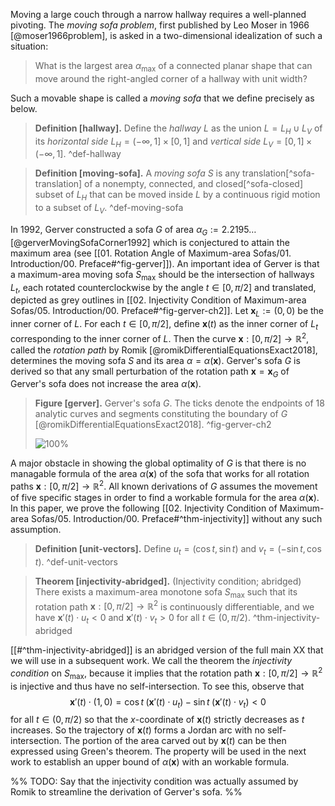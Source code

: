 Moving a large couch through a narrow hallway requires a well-planned pivoting. The _moving sofa problem_, first published by Leo Moser in 1966 [@moser1966problem], is asked in a two-dimensional idealization of such a situation:

> What is the largest area $\alpha_{\text{max}}$ of a connected planar shape that can move around the right-angled corner of a hallway with unit width?

Such a movable shape is called a _moving sofa_ that we define precisely as below.

> __Definition [hallway].__ Define the _hallway_ $L$ as the union $L = L_H \cup L_V$ of its _horizontal side_ $L_H = (-\infty, 1] \times [0, 1]$ and _vertical side_ $L_V = [0, 1] \times (-\infty, 1]$. ^def-hallway

> __Definition [moving-sofa].__ A _moving sofa_ $S$ is any translation[^sofa-translation] of a nonempty, connected, and closed[^sofa-closed] subset of $L_H$ that can be moved inside $L$ by a continuous rigid motion to a subset of $L_V$. ^def-moving-sofa

In 1992, Gerver constructed a sofa $G$ of area $\alpha_G := 2.2195\dots$ [@gerverMovingSofaCorner1992] which is conjectured to attain the maximum area (see [[01. Rotation Angle of Maximum-area Sofas/01. Introduction/00. Preface#^fig-gerver]]). An important idea of Gerver is that a maximum-area moving sofa $S_{\max}$ should be the intersection of hallways $L_t$, each rotated counterclockwise by the angle $t \in [0, \pi/2]$ and translated, depicted as grey outlines in [[02. Injectivity Condition of Maximum-area Sofas/05. Introduction/00. Preface#^fig-gerver-ch2]]. Let $\mathbf{x}_L := (0, 0)$ be the inner corner of $L$. For each $t \in [0, \pi/2]$, define $\mathbf{x}(t)$ as the inner corner of $L_t$ corresponding to the inner corner of $L$. Then the curve $\mathbf{x} : [0, \pi/2] \to \mathbb{R}^2$, called the _rotation path_ by Romik [@romikDifferentialEquationsExact2018], determines the moving sofa $S$ and its area $\alpha = \alpha(\mathbf{x})$. Gerver's sofa $G$ is derived so that any small perturbation of the rotation path $\mathbf{x} = \mathbf{x}_G$ of Gerver's sofa does not increase the area $\alpha(\mathbf{x})$.

> __Figure [gerver].__ Gerver's sofa $G$. The ticks denote the endpoints of 18 analytic curves and segments constituting the boundary of $G$ [@romikDifferentialEquationsExact2018]. ^fig-gerver-ch2
> 
> ![100%](images/gerverFull.svg)

A major obstacle in showing the global optimality of $G$ is that there is no managable formula of the area $\alpha(\mathbf{x})$ of the sofa that works for all rotation paths $\mathbf{x} : [0, \pi/2] \to \mathbb{R}^2$. All known derivations of $G$ assumes the movement of five specific stages in order to find a workable formula for the area $\alpha(\mathbf{x})$. In this paper, we prove the following [[02. Injectivity Condition of Maximum-area Sofas/05. Introduction/00. Preface#^thm-injectivity]] without any such assumption.

> __Definition [unit-vectors].__ Define $u_t = (\cos t, \sin t)$ and $v_t = (-\sin t, \cos t)$. ^def-unit-vectors

> __Theorem [injectivity-abridged].__ (Injectivity condition; abridged) There exists a maximum-area monotone sofa $S_{\max}$ such that its rotation path $\mathbf{x} : [0, \pi/2] \to \mathbb{R}^2$ is continuously differentiable, and we have $\mathbf{x}'(t) \cdot u_t < 0$ and $\mathbf{x}'(t) \cdot v_t > 0$ for all $t \in (0, \pi/2)$. ^thm-injectivity-abridged

[[#^thm-injectivity-abridged]] is an abridged version of the full main XX that we will use in a subsequent work. We call the theorem the _injectivity condition_ on $S_{\max}$, because it implies that the rotation path $\mathbf{x} : [0, \pi/2] \to \mathbb{R}^2$ is injective and thus have no self-intersection. To see this, observe that
$$
\mathbf{x}'(t) \cdot (1, 0) = \cos t \; (\mathbf{x}'(t) \cdot u_t) - \sin t \; (\mathbf{x}'(t) \cdot v_t) < 0
$$
for all $t \in (0, \pi/2)$ so that the $x$-coordinate of $\mathbf{x}(t)$ strictly decreases as $t$ increases. So the trajectory of $\mathbf{x}(t)$ forms a Jordan arc with no self-intersection. The portion of the area carved out by $\mathbf{x}(t)$ can be then expressed using Green's theorem. The property will be used in the next work to establish an upper bound of $\alpha(\mathbf{x})$ with an workable formula.

%%
TODO: Say that the injectivity condition was actually assumed by Romik to streamline the derivation of Gerver's sofa.
%%